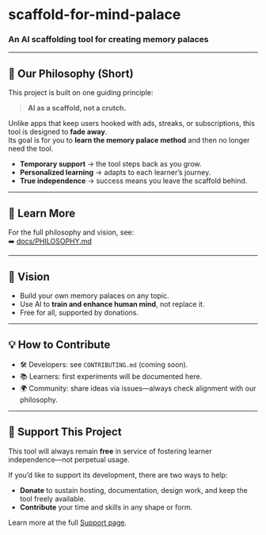 # scaffold-for-mind-palace  
### An AI scaffolding tool for creating memory palaces  

---

## 🌱 Our Philosophy (Short)  

This project is built on one guiding principle:  
> **AI as a scaffold, not a crutch.**  

Unlike apps that keep users hooked with ads, streaks, or subscriptions, this tool is designed to **fade away**.  
Its goal is for you to **learn the memory palace method** and then no longer need the tool.  

- **Temporary support** → the tool steps back as you grow.  
- **Personalized learning** → adapts to each learner’s journey.  
- **True independence** → success means you leave the scaffold behind.  

---

## 📖 Learn More  

For the full philosophy and vision, see:  
➡️ [docs/PHILOSOPHY.md](docs/PHILOSOPHY.md)  

---

## 🚀 Vision  

- Build your own memory palaces on any topic.  
- Use AI to **train and enhance human mind**, not replace it.  
- Free for all, supported by donations.  

---

## 💡 How to Contribute  

- 🛠️ Developers: see `CONTRIBUTING.md` (coming soon).  
- 📚 Learners: first experiments will be documented here.  
- 🌍 Community: share ideas via issues—always check alignment with our philosophy.

---

## 🙏 Support This Project

This tool will always remain **free** in service of fostering learner independence—not perpetual usage.

If you’d like to support its development, there are two ways to help:

- **Donate** to sustain hosting, documentation, design work, and keep the tool freely available.  
- **Contribute** your time and skills in any shape or form.

Learn more at the full [Support page](docs/SUPPORT.md).
